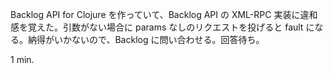 Backlog API for Clojure を作っていて、Backlog API の XML-RPC 実装に違和感を覚えた。引数がない場合に params なしのリクエストを投げると fault になる。納得がいかないので、Backlog に問い合わせる。回答待ち。

1 min.
